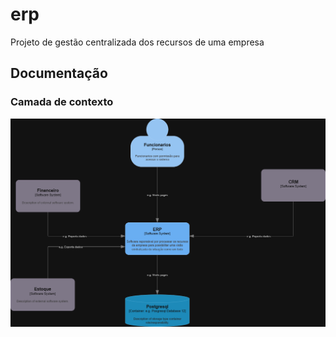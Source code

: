 # erp
Projeto de gestão centralizada dos recursos de uma empresa
## Documentação
### Camada de contexto
![c1](https://github.com/flavimar/erp/blob/main/docs/erp_c1.png)
